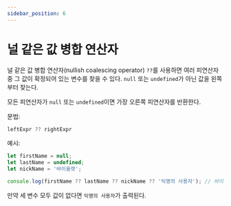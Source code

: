 ```yaml
---
sidebar_position: 6
---
```


# 널 같은 값 병합 연산자

널 같은 값 병합 연산자(nullish coalescing operator) `??`를 사용하면 여러 피연산자 중 그 값이 확정되어 있는 변수를 찾을 수 있다. `null` 또는 `undefined`가 아닌 값을 왼쪽부터 찾는다.

모든 피연산자가 `null` 또는 `undefined`이면 가장 오른쪽 피연산자를 반환한다.

문법:

```js
leftExpr ?? rightExpr
```

예시:

```js
let firstName = null;
let lastName = undefined;
let nickName = '바이올렛';

console.log(firstName ?? lastName ?? nickName ?? '익명의 사용자'); // 바이올렛
```

만약 세 변수 모두 값이 없다면 `익명의 사용자`가 출력된다.

